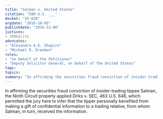 ```yaml
---
title: "Salman v. United States"
citation: "580 U.S. ___"
docket: "15-628"
argdate: "2016-10-05"
publishdate: "2016-12-06"
justices:
- 2006alito
advocates:
- "Alexandra A.E. Shapiro"
- "Michael R. Dreeben"
roles:
- "on behalf of the Petitioner"
- "Deputy Solicitor General, on behalf of the United States"
tags:
topics:
summary: "In affirming the securities fraud conviction of insider-trading tippee Salman, the Ninth Circuit properly applied Dirks v. SEC, 463 U.S. 646, which permitted the jury here to infer that the tipper personally benefited from making a gift of confidential information to a trading relative, from whom Salman, in turn, received the information."
---
```

In affirming the securities fraud conviction of insider-trading tippee Salman, the Ninth Circuit properly applied Dirks v. SEC, 463 U.S. 646, which permitted the jury here to infer that the tipper personally benefited from making a gift of confidential information to a trading relative, from whom Salman, in turn, received the information.

